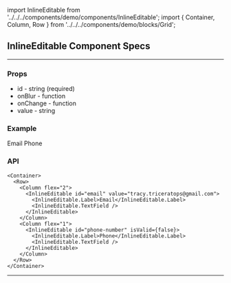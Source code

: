 import InlineEditable from '../../../components/demo/components/InlineEditable';
import { Container, Column, Row } from '../../../components/demo/blocks/Grid';

## InlineEditable Component Specs

---

### Props

* id - string (required)
* onBlur - function
* onChange - function
* value - string


### Example
<Container>
  <Row>
    <Column flex="2">
      <InlineEditable id="email" value="tracy.triceratops@gmail.com">
        <InlineEditable.Label>Email</InlineEditable.Label>
        <InlineEditable.TextField />
      </InlineEditable>
    </Column>
    <Column flex="1">
      <InlineEditable id="phone-number">
        <InlineEditable.Label>Phone</InlineEditable.Label>
        <InlineEditable.TextField />
      </InlineEditable>
    </Column>
  </Row>
</Container>

### API

```
<Container>
  <Row>
    <Column flex="2">
      <InlineEditable id="email" value="tracy.triceratops@gmail.com">
        <InlineEditable.Label>Email</InlineEditable.Label>
        <InlineEditable.TextField />
      </InlineEditable>
    </Column>
    <Column flex="1">
      <InlineEditable id="phone-number" isValid={false}>
        <InlineEditable.Label>Phone</InlineEditable.Label>
        <InlineEditable.TextField />
      </InlineEditable>
    </Column>
  </Row>
</Container>
```
---
